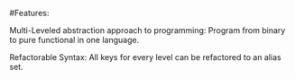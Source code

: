 #Features:

Multi-Leveled abstraction approach to programming: Program from binary to pure functional in one language.

Refactorable Syntax: All keys for every level can be refactored to an alias set.
